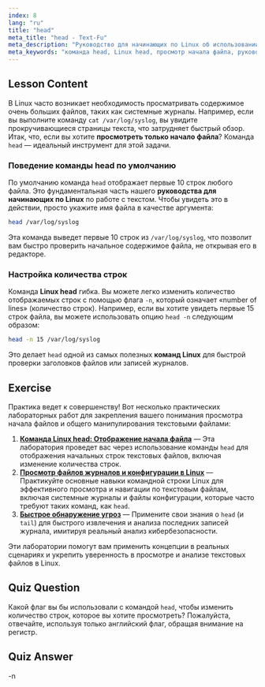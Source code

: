```yaml
---
index: 8
lang: "ru"
title: "head"
meta_title: "head - Text-Fu"
meta_description: "Руководство для начинающих по Linux об использовании команды head для просмотра начала файла. Узнайте, как использовать опцию head -n для контроля количества строк — это важный навык для любого руководства по Linux."
meta_keywords: "команда head, Linux head, просмотр начала файла, руководство по Linux, команды Linux, Linux для начинающих, head -n, гайд по Linux, текстовые файлы, командная строка"
---
```


## Lesson Content

В Linux часто возникает необходимость просматривать содержимое очень больших файлов, таких как системные журналы. Например, если вы выполните команду `cat /var/log/syslog`, вы увидите прокручивающиеся страницы текста, что затрудняет быстрый обзор. Итак, что, если вы хотите **просмотреть только начало файла**? Команда `head` — идеальный инструмент для этой задачи.

### Поведение команды head по умолчанию

По умолчанию команда `head` отображает первые 10 строк любого файла. Это фундаментальная часть нашего **руководства для начинающих по Linux** по работе с текстом. Чтобы увидеть это в действии, просто укажите имя файла в качестве аргумента:

```bash
head /var/log/syslog
```

Эта команда выведет первые 10 строк из `/var/log/syslog`, что позволит вам быстро проверить начальное содержимое файла, не открывая его в редакторе.

### Настройка количества строк

Команда **Linux head** гибка. Вы можете легко изменить количество отображаемых строк с помощью флага `-n`, который означает «number of lines» (количество строк). Например, если вы хотите увидеть первые 15 строк файла, вы можете использовать опцию `head -n` следующим образом:

```bash
head -n 15 /var/log/syslog
```

Это делает `head` одной из самых полезных **команд Linux** для быстрой проверки заголовков файлов или записей журналов.

## Exercise

Практика ведет к совершенству! Вот несколько практических лабораторных работ для закрепления вашего понимания просмотра начала файлов и общего манипулирования текстовыми файлами:

1. **[Команда Linux head: Отображение начала файла](https://labex.io/ru/labs/linux-linux-head-command-file-beginning-display-214302)** — Эта лаборатория проведет вас через использование команды `head` для отображения начальных строк текстовых файлов, включая изменение количества строк.
2. **[Просмотр файлов журналов и конфигурации в Linux](https://labex.io/ru/labs/linux-viewing-log-and-configuration-files-in-linux-387914)** — Практикуйте основные навыки командной строки Linux для эффективного просмотра и навигации по текстовым файлам, включая системные журналы и файлы конфигурации, которые часто требуют таких команд, как `head`.
3. **[Быстрое обнаружение угроз](https://labex.io/ru/labs/linux-rapid-threat-detection-387930)** — Примените свои знания о `head` (и `tail`) для быстрого извлечения и анализа последних записей журнала, имитируя реальный анализ кибербезопасности.

Эти лаборатории помогут вам применить концепции в реальных сценариях и укрепить уверенность в просмотре и анализе текстовых файлов в Linux.

## Quiz Question

Какой флаг вы бы использовали с командой `head`, чтобы изменить количество строк, которое вы хотите просмотреть? Пожалуйста, отвечайте, используя только английский флаг, обращая внимание на регистр.

## Quiz Answer

-n
